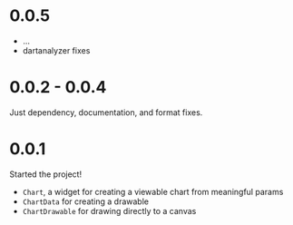 # 0.0.5

* ...
* dartanalyzer fixes

# 0.0.2 - 0.0.4

Just dependency, documentation, and format fixes.

# 0.0.1

Started the project!

* `Chart`, a widget for creating a viewable chart from meaningful params
* `ChartData` for creating a drawable
* `ChartDrawable` for drawing directly to a canvas
